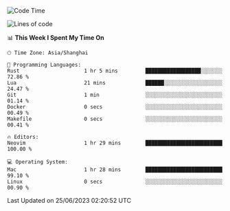 <!--START_SECTION:waka-->
![Code Time](http://img.shields.io/badge/Code%20Time-1%2C407%20hrs%209%20mins-blue)

![Lines of code](https://img.shields.io/badge/From%20Hello%20World%20I%27ve%20Written-262.2%20thousand%20lines%20of%20code-blue)

📊 **This Week I Spent My Time On** 

```text
🕑︎ Time Zone: Asia/Shanghai

💬 Programming Languages: 
Rust                     1 hr 5 mins         ██████████████████░░░░░░░   72.86 % 
Lua                      21 mins             ██████░░░░░░░░░░░░░░░░░░░   24.47 % 
Git                      1 min               ░░░░░░░░░░░░░░░░░░░░░░░░░   01.14 % 
Docker                   0 secs              ░░░░░░░░░░░░░░░░░░░░░░░░░   00.49 % 
Makefile                 0 secs              ░░░░░░░░░░░░░░░░░░░░░░░░░   00.41 % 

🔥 Editors: 
Neovim                   1 hr 29 mins        █████████████████████████   100.00 % 

💻 Operating System: 
Mac                      1 hr 28 mins        █████████████████████████   99.10 % 
Linux                    0 secs              ░░░░░░░░░░░░░░░░░░░░░░░░░   00.90 % 
```


 Last Updated on 25/06/2023 02:20:52 UTC
<!--END_SECTION:waka-->
